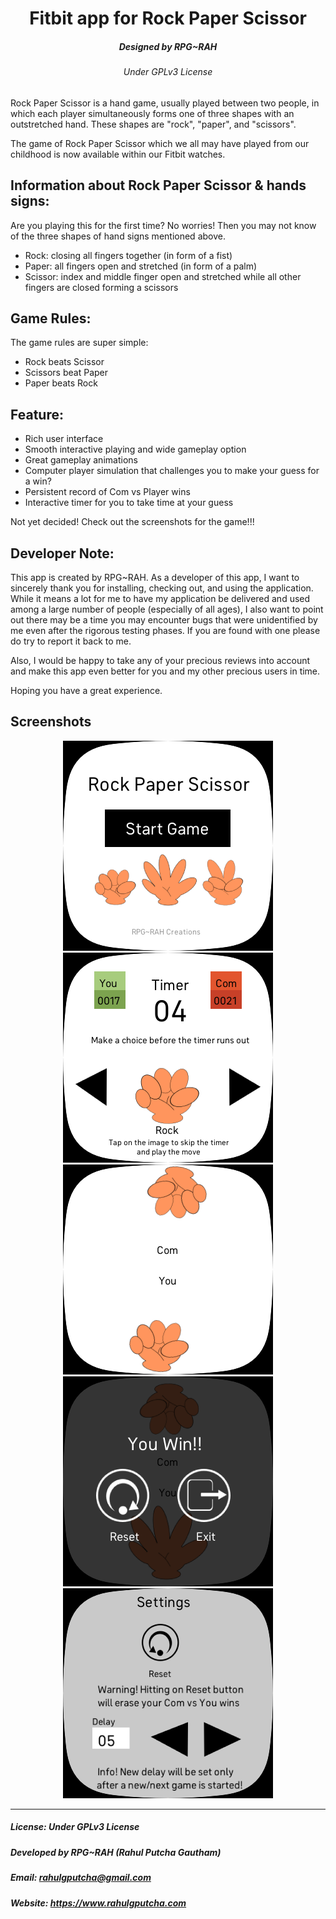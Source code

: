 <h1 align="center">Fitbit app for Rock Paper Scissor</h1>
<h5 align="center">Designed by RPG~RAH</h5>
<h6 align="center">Under GPLv3 License</h6>

Rock Paper Scissor is a hand game, usually played between two people, in which each player simultaneously forms one of three shapes with an outstretched hand. These shapes are "rock", "paper", and "scissors". 

The game of Rock Paper Scissor which we all may have played from our childhood is now available within our Fitbit watches. 

## Information about Rock Paper Scissor & hands signs:
Are you playing this for the first time? No worries! Then you may not know of the three shapes of hand signs mentioned above.
- Rock: closing all fingers together (in form of a fist)
- Paper: all fingers open and stretched (in form of a palm)
- Scissor: index and middle finger open and stretched while all other fingers are closed forming a scissors 

## Game Rules:
The game rules are super simple:
- Rock beats Scissor
- Scissors beat Paper
- Paper beats Rock 

## Feature:
- Rich user interface
- Smooth interactive playing and wide gameplay option
- Great gameplay animations
- Computer player simulation that challenges you to make your guess for a win?
- Persistent record of Com vs Player wins
- Interactive timer for you to take time at your guess

Not yet decided! Check out the screenshots for the game!!! 

## Developer Note:
This app is created by RPG~RAH. As a developer of this app, I want to sincerely thank you for installing, checking out, and using the application. While it means a lot for me to have my application be delivered and used among a large number of people (especially of all ages), I also want to point out there may be a time you may encounter bugs that were unidentified by me even after the rigorous testing phases. If you are found with one please do try to report it back to me. 

Also, I would be happy to take any of your precious reviews into account and make this app even better for you and my other precious users in time.

Hoping you have a great experience.

## Screenshots

<p align="center">
  <img src="https://github.com/RPG-coder/fitbit-rps-rpg-rah/blob/main/screenshot/sense_1.png" width="336" />
  <img src="https://github.com/RPG-coder/fitbit-rps-rpg-rah/blob/main/screenshot/sense_2.png" width="336" /> 
  <img src="https://github.com/RPG-coder/fitbit-rps-rpg-rah/blob/main/screenshot/sense_3.png" width="336" />
  <img src="https://github.com/RPG-coder/fitbit-rps-rpg-rah/blob/main/screenshot/sense_4.png" width="336" />
  <img src="https://github.com/RPG-coder/fitbit-rps-rpg-rah/blob/main/screenshot/sense_5.png" width="336" />
</p>


<hr>

##### License: Under GPLv3 License
##### Developed by RPG~RAH (Rahul Putcha Gautham)
##### Email: rahulgputcha@gmail.com
##### Website: https://www.rahulgputcha.com
